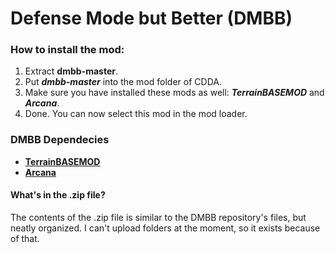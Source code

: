 # Defense Mode but Better (DMBB)

### How to install the mod:

1. Extract **dmbb-master**.
3. Put _**dmbb-master**_ into the mod folder of CDDA.
4. Make sure you have installed these mods as well: _**TerrainBASEMOD**_ and _**Arcana**_.
5. Done. You can now select this mod in the mod loader.

### DMBB Dependecies

* **[TerrainBASEMOD](https://github.com/Kenan2000/TerrainBASE-Archery-Pneumatics)**
* **[Arcana](https://github.com/chaosvolt/cdda-arcana-mod)**


#### What's in the .zip file?
The contents of the .zip file is similar to the DMBB repository's files, but neatly organized. I can't upload folders at the moment, so it exists because of that.
